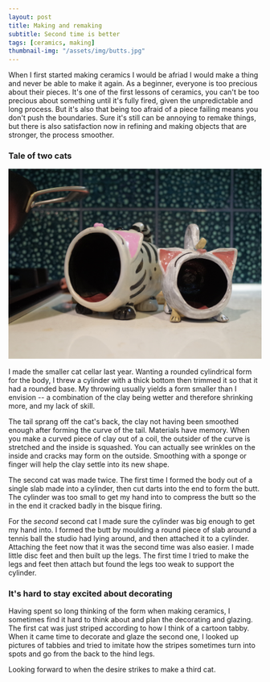 ```yaml
---
layout: post
title: Making and remaking
subtitle: Second time is better
tags: [ceramics, making]
thumbnail-img: "/assets/img/butts.jpg"
---
```


When I first started making ceramics I would be afriad I would make a thing and never be able to make it again. As a beginner, everyone is too precious about their pieces. It's one of the first lessons of ceramics, you can't be too precious about something until it's fully fired, given the unpredictable and long process. But it's also that being too afraid of a piece failing means you don't push the boundaries. Sure it's still can be annoying to remake things, but there is also satisfaction now in refining and making objects that are stronger, the process smoother. 

### Tale of two cats

![two ceramic cat shaped salt cellars](/assets/img/GR044692.JPG)

I made the smaller cat cellar last year. Wanting a rounded cylindrical form for the body, I threw a cylinder with a thick bottom then trimmed it so that it had a rounded base. My throwing usually yields a form smaller than I envision -- a combination of the clay being wetter and therefore shrinking more, and my lack of skill. 

The tail sprang off the cat's back, the clay not having been smoothed enough after forming the curve of the tail. Materials have memory. When you make a curved piece of clay out of a coil, the outsider of the curve is stretched and the inside is squashed. You can actually see wrinkles on the inside and cracks may form on the outside. Smoothing with a sponge or finger will help the clay settle into its new shape. 

The second cat was made twice. The first time I formed the body out of a single slab made into a cylinder, then cut darts into the end to form the butt. The cylinder was too small to get my hand into to compress the butt so the in the end it cracked badly in the bisque firing. 

For the *second* second cat I made sure the cylinder was big enough to get my hand into. I formed the butt by moulding a round piece of slab around a tennis ball the studio had lying around, and then attached it to a cylinder. Attaching the feet now that it was the second time was also easier. I made little disc feet and then built up the legs. The first time I tried to make the legs and feet then attach but found the legs too weak to support the cylinder.

### It's hard to stay excited about decorating 

Having spent so long thinking of the form when making ceramics, I sometimes find it hard to think about and plan the decorating and glazing. The first cat was just striped according to how I think of a cartoon tabby. When it came time to decorate and glaze the second one, I looked up pictures of tabbies and tried to imitate how the stripes sometimes turn into spots and go from the back to the hind legs. 



Looking forward to when the desire strikes to make a third cat. 

